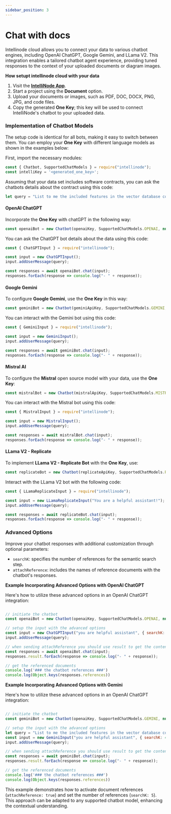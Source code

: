```yaml
---
sidebar_position: 3
---
```


# Chat with docs

Intellinode cloud allows you to connect your data to various chatbot engines, including OpenAI ChatGPT, Google Gemini, and LLama V2. This integration enables a tailored chatbot agent experience, providing tuned responses to the context of your uploaded documents or diagram images. 

**How setupt intellinode cloud with your data**
1. Visit the **[IntelliNode App](https://app.intellinode.ai/)**.
2. Start a project using the **Document** option.
3. Upload your documents or images, such as PDF, DOC, DOCX, PNG, JPG, and code files.
4. Copy the generated **One Key**; this key will be used to connect IntelliNode's chatbot to your uploaded data.

### Implementation of Chatbot Models
The setup code is identical for all bots, making it easy to switch between them. You can employ your **One Key** with different language models as shown in the examples below:

First, import the necessary modules:

```javascript
const { Chatbot, SupportedChatModels } = require("intellinode");
const intelliKey = '<generated_one_key>';
```

Assuming that your data set includes software contracts, you can ask the chatbots details about the contract using this code:

```javascript
let query = "List to me the included features in the vector database contract";
```

#### OpenAI ChatGPT

Incorporate the **One Key** with chatGPT in the following way:

```javascript
const openaiBot = new Chatbot(openaiKey, SupportedChatModels.OPENAI, null, {oneKey: intelliKey});
```

You can ask the ChatGPT bot details about the data using this code:

```javascript 
const { ChatGPTInput } = require("intellinode");

const input = new ChatGPTInput();
input.addUserMessage(query);

const responses = await openaiBot.chat(input);
responses.forEach(response => console.log("- " + response));
```

#### Google Gemini

To configure **Google Gemini**, use the **One Key** in this way:

```javascript
const geminiBot = new Chatbot(geminiApiKey, SupportedChatModels.GEMINI, null, {oneKey: intelliKey});
```

You can interact with the Gemini bot using this code:

```javascript
const { GeminiInput } = require("intellinode");

const input = new GeminiInput();
input.addUserMessage(query);

const responses = await geminiBot.chat(input);
responses.forEach(response => console.log("- " + response));
```


#### Mistral AI

To configure the **Mistral** open source model with your data, use the **One Key**:

```javascript
const mistralBot = new Chatbot(mistralApiKey, SupportedChatModels.MISTRAL, null, {oneKey: intelliKey});
```

You can interact with the Mistral bot using this code:

```javascript
const { MistralInput } = require("intellinode");

const input = new MistralInput();
input.addUserMessage(query);

const responses = await mistralBot.chat(input);
responses.forEach(response => console.log("- " + response));
```


#### LLama V2 - Replicate

To implement **LLama V2 - Replicate Bot** with the **One Key**, use:

```javascript
const replicateBot = new Chatbot(replicateApiKey, SupportedChatModels.REPLICATE, null, {oneKey: intelliKey});
```

Interact with the LLama V2 bot with the following code:

```javascript
const { LLamaReplicateInput } = require("intellinode");

const input = new LLamaReplicateInput("You are a helpful assistant!");
input.addUserMessage(query);

const responses = await replicateBot.chat(input);
responses.forEach(response => console.log("- " + response));
```

### Advanced Options
Improve your chatbot responses with additional customization through optional parameters:
- `searchK`: specifies the number of references for the semantic search step.
- `attachReference`: includes the names of reference documents with the chatbot's responses.

**Example Incorporating Advanced Options with OpenAI ChatGPT**

Here's how to utilize these advanced options in an OpenAI ChatGPT integration:

```javascript

// initiate the chatbot
const openaiBot = new Chatbot(openaiKey, SupportedChatModels.OPENAI, null, {oneKey: intelliKey});

// setup the input with the advanced options
const input = new ChatGPTInput("you are helpful assistant", { searchK: 4, attachReference: true });
input.addUserMessage(query);

// when sending attachReference you should use result to get the content
const responses = await openaiBot.chat(input);
responses.result.forEach(response => console.log("- " + response));

// get the referenced documents
console.log('### the chatbot references ###')
console.log(Object.keys(responses.references))

```


**Example Incorporating Advanced Options with Gemini**

Here's how to utilize these advanced options in an OpenAI ChatGPT integration:

```javascript

// initiate the chatbot
const geminiBot = new Chatbot(openaiKey, SupportedChatModels.GEMINI, null, {oneKey: intelliKey});

// setup the input with the advanced options
let query = "List to me the included features in the vector database contract";
const input = new GeminiInput("you are helpful assistant", { searchK: 4, attachReference: true });
input.addUserMessage(query);

// when sending attachReference you should use result to get the content
const responses = await geminiBot.chat(input);
responses.result.forEach(response => console.log("- " + response));

// get the referenced documents
console.log('### the chatbot references ###')
console.log(Object.keys(responses.references))

```

This example demonstrates how to activate document references (`attachReference: true`) and set the number of references (`searchK: 5`). This approach can be adapted to any supported chatbot model, enhancing the contextual understanding.
